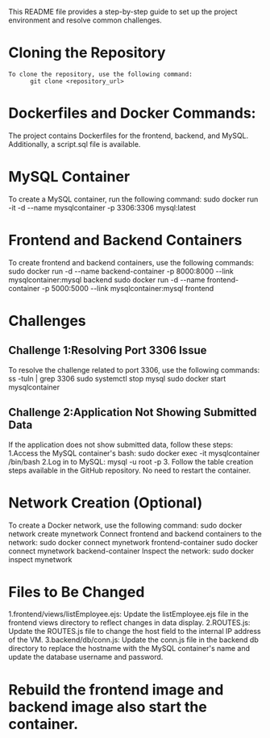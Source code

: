 This README file provides a step-by-step guide to set up the project environment and resolve common challenges.
# Cloning the Repository
    To clone the repository, use the following command:
          git clone <repository_url>

# Dockerfiles and Docker Commands:
The project contains Dockerfiles for the frontend, backend, and MySQL. Additionally, a script.sql file is available.
# MySQL Container
  To create a MySQL container, run the following command:
           sudo docker run -it -d --name mysqlcontainer -p 3306:3306 mysql:latest
# Frontend and Backend Containers
  To create frontend and backend containers, use the following commands:
           sudo docker run -d --name backend-container -p 8000:8000 --link mysqlcontainer:mysql backend
           sudo docker run -d --name frontend-container -p 5000:5000 --link mysqlcontainer:mysql frontend

# Challenges
## Challenge 1:Resolving Port 3306 Issue
  To resolve the challenge related to port 3306, use the following commands:
         ss -tuln | grep 3306
         sudo systemctl stop mysql
         sudo docker start mysqlcontainer
## Challenge 2:Application Not Showing Submitted Data
   If the application does not show submitted data, follow these steps:
     1.Access the MySQL container's bash:
             sudo docker exec -it mysqlcontainer /bin/bash
     2.Log in to MySQL:
              mysql -u root -p
     3. Follow the table creation steps available in the GitHub repository. No need to restart the container.
# Network Creation (Optional)
   To create a Docker network, use the following command:
          sudo docker network create mynetwork
    Connect frontend and backend containers to the network:
          sudo docker connect mynetwork frontend-container
          sudo docker connect mynetwork backend-container
    Inspect the network:
          sudo docker inspect mynetwork

# Files to Be Changed
  1.frontend/views/listEmployee.ejs:
           Update the listEmployee.ejs file in the frontend views directory to reflect changes in data display.
  2.ROUTES.js:
           Update the ROUTES.js file to change the host field to the internal IP address of the VM.
  3.backend/db/conn.js:
           Update the conn.js file in the backend db directory to replace the hostname with the MySQL container's name and update the database username and password.

           
# Rebuild the frontend image and backend image also start the container.






    



